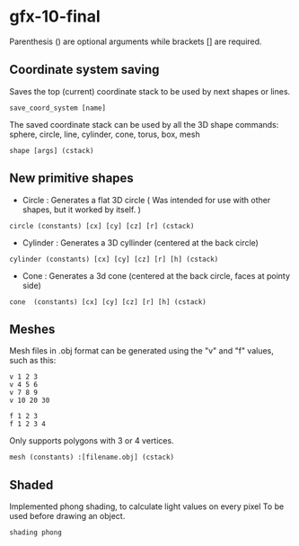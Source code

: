 # gfx-10-final

Parenthesis () are optional arguments while brackets [] are required.

## Coordinate system saving

Saves the top (current) coordinate stack to be used by next shapes or lines.

```
save_coord_system [name]
```

The saved coordinate stack can be used by all the 3D shape commands: sphere, circle, line, cylinder, cone, torus, box, mesh

```
shape [args] (cstack)
```

## New primitive shapes

* Circle : Generates a flat 3D circle ( Was intended for use with other shapes, but it worked by itself. )

```
circle (constants) [cx] [cy] [cz] [r] (cstack) 
```

* Cylinder : Generates a 3D cyllinder (centered at the back circle)

```
cylinder (constants) [cx] [cy] [cz] [r] [h] (cstack) 
```

* Cone : Generates a 3d cone (centered at the back circle, faces at pointy side)

```
cone  (constants) [cx] [cy] [cz] [r] [h] (cstack) 
```

## Meshes
Mesh files in .obj format can be generated using the "v" and "f" values, such as this:

```
v 1 2 3
v 4 5 6 
v 7 8 9
v 10 20 30

f 1 2 3
f 1 2 3 4
```

Only supports polygons with 3 or 4 vertices.

```
mesh (constants) :[filename.obj] (cstack)
```

## Shaded
Implemented phong shading, to calculate light values on every pixel
To be used before drawing an object.

```
shading phong
```

